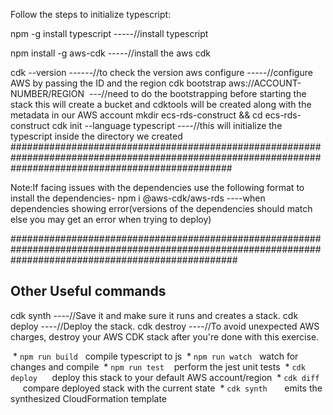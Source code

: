 Follow the steps to initialize typescript:

npm -g install typescript -----//install typescript 

npm install -g aws-cdk -----//install the aws cdk

cdk --version ------//to check the version
aws configure -----//configure AWS by passing the ID and the region
cdk bootstrap aws://ACCOUNT-NUMBER/REGION  ---//need to do the bootstrapping before starting the stack this will create a bucket and cdktools will be created along with the metadata in our AWS account
mkdir ecs-rds-construct && cd ecs-rds-construct
cdk init --language typescript ----//this will initialize the typescript inside the directory we created
########################################################################################################################################################          

Note:If facing issues with the dependencies use the following format to install the dependencies-
npm i @aws-cdk/aws-rds ----when dependencies showing error(versions of the dependencies should match else you may get an error when trying to deploy)

#########################################################################################################################################################




## Other Useful commands
cdk synth ----//Save it and make sure it runs and creates a stack.
cdk deploy ----//Deploy the stack.
cdk destroy ----//To avoid unexpected AWS charges, destroy your AWS CDK stack after you're done with this exercise.

 * `npm run build`   compile typescript to js
 * `npm run watch`   watch for changes and compile
 * `npm run test`    perform the jest unit tests
 * `cdk deploy`      deploy this stack to your default AWS account/region
 * `cdk diff`        compare deployed stack with the current state
 * `cdk synth`       emits the synthesized CloudFormation template
